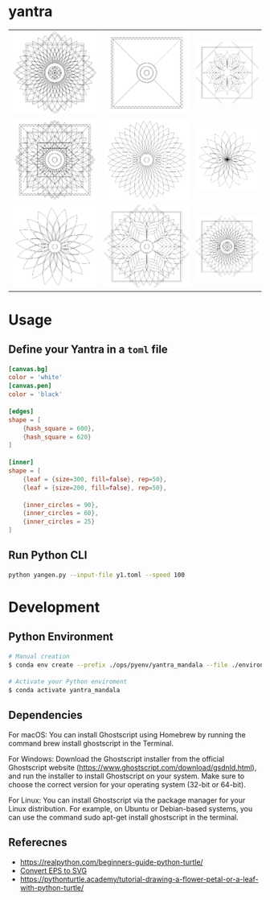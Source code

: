 # yantra

<table>
<tbody>
    <tr>
        <td><img src="data/examples/mandala.svg" alt="example"/></td>
        <td><img src="data/examples/mandala2.svg" alt="example"/></td>
        <td><img src="data/examples/mandala3.png" alt="example"/></td>
    </tr>
    <tr>
        <td><img src="data/examples/mandala3.svg" alt="example"/></td>
        <td><img src="data/examples/mandala6.png" alt="example"/></td>
        <td><img src="data/examples/mandala7.png" alt="example"/></td>
    </tr>
    <tr>
        <td><img src="data/examples/mandala8.png" alt="example"/></td>
        <td><img src="data/examples/mandala9.png" alt="example"/></td>
        <td><img src="data/examples/mandala10.png" alt="example"/></td>
    </tr>
</tbody>
</table>

# Usage
## Define your Yantra in a `toml` file

```toml
[canvas.bg]
color = 'white'
[canvas.pen]
color = 'black'

[edges]
shape = [
    {hash_square = 600},
    {hash_square = 620}
]

[inner]
shape = [
    {leaf = {size=300, fill=false}, rep=50},
    {leaf = {size=200, fill=false}, rep=50},

    {inner_circles = 90},
    {inner_circles = 60},
    {inner_circles = 25}
]
```

## Run Python CLI

```bash
python yangen.py --input-file y1.toml --speed 100
```

# Development

## Python Environment

```bash
# Manual creation
$ conda env create --prefix ./ops/pyenv/yantra_mandala --file ./environment.yml

# Activate your Python enviroment
$ conda activate yantra_mandala
```

## Dependencies

For macOS: You can install Ghostscript using Homebrew by running the command brew install ghostscript in the Terminal.

For Windows: Download the Ghostscript installer from the official Ghostscript website (https://www.ghostscript.com/download/gsdnld.html), and run the installer to install Ghostscript on your system. Make sure to choose the correct version for your operating system (32-bit or 64-bit).

For Linux: You can install Ghostscript via the package manager for your Linux distribution. For example, on Ubuntu or Debian-based systems, you can use the command sudo apt-get install ghostscript in the terminal.




## Referecnes

- https://realpython.com/beginners-guide-python-turtle/
- [Convert EPS to SVG](https://convertio.co/de/download/185a3a1681360b6814b01239e3ab84037a4e4f/)
- https://pythonturtle.academy/tutorial-drawing-a-flower-petal-or-a-leaf-with-python-turtle/
